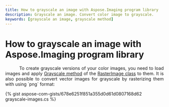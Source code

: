 ```yaml
---
title: How to grayscale an image with Aspose.Imaging program library
description: Grayscale an image. Convert color image to grayscale.
keywords: [grayscale an image, grayscale method]
---
```


# How to grayscale an image with Aspose.Imaging program library

<p align='justify'>
&nbsp;&nbsp;&nbsp;&nbsp;&nbsp;&nbsp;&nbsp;&nbsp;
To create grayscale versions of your color images, you need to load images and apply <a href="https://reference.aspose.com/imaging/net/aspose.imaging/rasterimage/grayscale/">Grayscale method</a> of the <a href="https://reference.aspose.com/imaging/net/aspose.imaging/rasterimage/">RasterImage class</a> to them. It is also possible to convert vector images for grayscale by rasterizing them with using `png` format:
</p>

{% gist aspose-com-gists/678e6251f851a355d0d61d0807168d62 grayscale-images.cs %}
